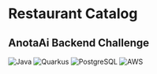# Restaurant Catalog
## AnotaAi Backend Challenge

![Java](https://img.shields.io/badge/java-%23ED8B00.svg?style=for-the-badge&logo=openjdk&logoColor=white)
![Quarkus](https://img.shields.io/badge/quarkus-%234695eb.svg?style=for-the-badge&logo=quarkus&logoColor=white)
![PostgreSQL](https://img.shields.io/badge/PostgreSQL-%23396c94.svg?style=for-the-badge&logo=postgresql&logoColor=white)
![AWS](https://img.shields.io/badge/AWS-%23FF9900.svg?style=for-the-badge&logo=amazon-aws&logoColor=white)
